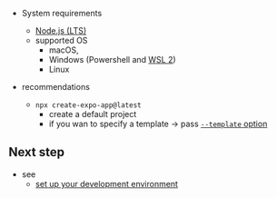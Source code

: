 * System requirements
  * [Node.js (LTS)](https://nodejs.org/en/)
  * supported OS
    * macOS,
    * Windows (Powershell and [WSL 2](https://expo.fyi/wsl))
    * Linux 

* recommendations
  * `npx create-expo-app@latest`
    * create a default project
    * if you wan to specify a template -> pass [`--template` option](../more/create-expo.md#--template)

## Next step

* see 
  * [set up your development environment](set-up-your-environment.md)
